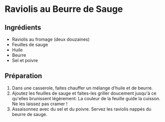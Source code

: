 
# Raviolis au Beurre de Sauge

## Ingrédients
- Raviolis au fromage (deux douzaines)
- Feuilles de sauge
- Huile
- Beurre
- Sel et poivre

## Préparation
1. Dans une casserole, faites chauffer un mélange d’huile et de beurre.
2. Ajoutez les feuilles de sauge et faites-les griller doucement jusqu'à ce qu'elles brunissent légèrement. La couleur de la feuille guide la cuisson. Ne les laissez pas cramer !
3. Assaisonnez avec du sel et du poivre. Servez les raviolis nappés du beurre de sauge.

